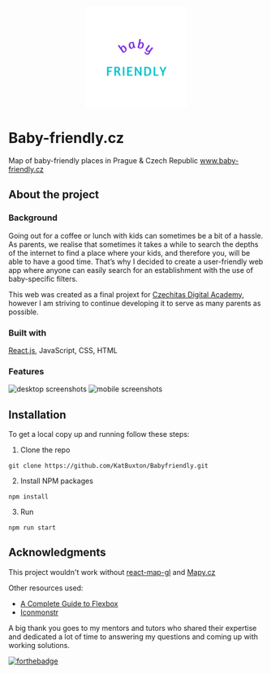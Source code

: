 <p align="center">
<img width="200" src="src/img/logo-square.png"
</p>

# Baby-friendly.cz

Map of baby-friendly places in Prague & Czech Republic www.baby-friendly.cz

## About the project
### Background

Going out for a coffee or lunch with kids can sometimes be a bit of a hassle. As parents, we realise that sometimes it takes a while to search the depths of the internet to find a place where your kids, and therefore you, will be able to have a good time. That’s why I decided to create a user-friendly web app where anyone can easily search for an establishment with the use of baby-specific filters. 

This web was created as a final projext for [Czechitas Digital Academy](https://www.czechitas.cz/kurzy/digitalni-akademie-web), however I am striving to continue developing it to serve as many parents as possible. 

### Built with

[React.js](https://reactjs.org/), JavaScript, CSS, HTML
  
### Features
  
![desktop screenshots](https://user-images.githubusercontent.com/101291722/173179925-bb2f23b0-478c-4b03-b6a3-5c773d84be02.png)
![mobile screenshots](https://user-images.githubusercontent.com/101291722/173179935-6d8ebfd4-ff95-4ec8-b6c6-3eae1b67faac.png)

## Installation

To get a local copy up and running follow these steps:

1. Clone the repo
```
git clone https://github.com/KatBuxton/Babyfriendly.git
```
2. Install NPM packages
```
npm install
```
3. Run
```
npm run start
```


## Acknowledgments

This project wouldn't work without [react-map-gl](https://github.com/visgl/react-map-gl) and [Mapy.cz](https://api.mapy.cz/)

Other resources used:
- [A Complete Guide to Flexbox](https://css-tricks.com/snippets/css/a-guide-to-flexbox/)
- [Iconmonstr](https://iconmonstr.com/)

A big thank you goes to my mentors and tutors who shared their expertise and dedicated a lot of time to answering my questions and coming up with working solutions. 
  
  [![forthebadge](https://forthebadge.com/images/badges/built-with-love.svg)](https://forthebadge.com)
